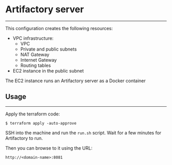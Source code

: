 # Artifactory server
---

This configuration creates the following resources:
* VPC infrastructure:
   * VPC
   * Private and public subnets
   * NAT Gateway
   * Internet Gateway
   * Routing tables
* EC2 instance in the public subnet


The EC2 instance runs an Artifactory server as a Docker container

## Usage
---

Apply the terraform code:
```
$ terraform apply -auto-approve
```

SSH into the machine and run the `run.sh` script.
Wait for a few minutes for Artifactory to run.

Then you can browse to it using the URL:
```
http://<domain-name>:8081
```

